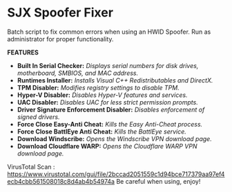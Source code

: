 # SJX Spoofer Fixer
Batch script to fix common errors when using an HWID Spoofer.
Run as administrator for proper functionality.

__FEATURES__
- **Built In Serial Checker:** *Displays serial numbers for disk drives, motherboard, SMBIOS, and MAC address.*
- **Runtimes Installer:** *Installs Visual C++ Redistributables and DirectX.*
- **TPM Disabler:** *Modifies registry settings to disable TPM.*
- **Hyper-V Disabler:** *Disables Hyper-V features and services.*
- **UAC Disabler:** *Disables UAC for less strict permission prompts.*
- **Driver Signature Enforcement Disabler:** *Disables enforcement of signed drivers.*
- **Force Close Easy-Anti Cheat:** *Kills the Easy Anti-Cheat process.*
- **Force Close BattlEye Anti Cheat:** *Kills the BattlEye service.*
- **Download Windscribe:** *Opens the Windscribe VPN download page.*
- **Download Cloudflare WARP:** *Opens the Cloudflare WARP VPN download page.*

VirusTotal Scan : https://www.virustotal.com/gui/file/2bccad2051559c1d94bce717379aa97ef4ecb4cbb561508018c8d4ab4b54974a
Be careful when using, enjoy!
